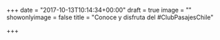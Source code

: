 +++
date = "2017-10-13T10:14:34+00:00"
draft = true
image = ""
showonlyimage = false
title = "Conoce y disfruta del #ClubPasajesChile"

+++

